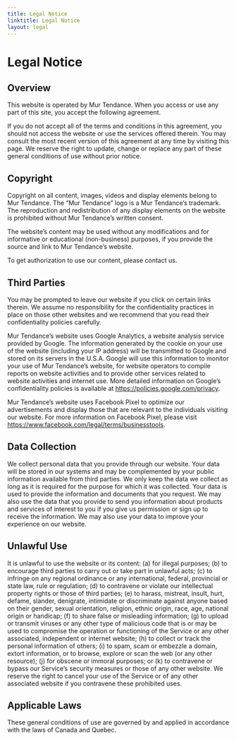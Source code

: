```yaml
---
title: Legal Notice
linktitle: Legal Notice
layout: legal
---
```


# Legal Notice

## Overview

This website is operated by Mur Tendance. When you access or use any part of this site, you accept the following agreement. 

If you do not accept all of the terms and conditions in this agreement, you should not access the website or use the services offered therein. You may consult the most recent version of this agreement at any time by visiting this page. We reserve the right to update, change or replace any part of these general conditions of use without prior notice.


## Copyright

Copyright on all content, images, videos and display elements belong to Mur Tendance.  The “Mur Tendance” logo is a Mur Tendance’s trademark. The reproduction and redistribution of any display elements on the website is prohibited without Mur Tendance’s written consent. 

The website’s content may be used without any modifications and for informative or educational (non-business) purposes, if you provide the source and link to Mur Tendance’s website.

To get authorization to use our content, please contact us.


## Third Parties

You may be prompted to leave our website if you click on certain links therein. We assume no responsibility for the confidentiality practices in place on those other websites and we recommend that you read their confidentiality policies carefully. 

Mur Tendance’s website uses Google Analytics, a website analysis service provided by Google. The information generated by the cookie on your use of the website (including your IP address) will be transmitted to Google and stored on its servers in the U.S.A. Google will use this information to monitor your use of Mur Tendance’s website, for website operators to compile reports on website activities and to provide other services related to website activities and internet use.  More detailed information on Google’s confidentiality policies is available at https://policies.google.com/privacy.

Mur Tendance’s website uses Facebook Pixel to optimize our advertisements and display those that are relevant to the individuals visiting our website.  For more information on Facebook Pixel, please visit https://www.facebook.com/legal/terms/businesstools.


## Data Collection

We collect personal data that you provide through our website. Your data will be stored in our systems and may be complemented by your public information available from third parties. We only keep the data we collect as long as it is required for the purpose for which it was collected. Your data is used to provide the information and documents that you request. We may also use the data that you provide to send you information about products and services of interest to you if you give us permission or sign up to receive the information.  We may also use your data to improve your experience on our website.


## Unlawful Use

It is unlawful to use the website or its content: (a) for illegal purposes; (b) to encourage third parties to carry out or take part in unlawful acts; (c) to infringe on any regional ordinance or any international, federal, provincial or state law, rule or regulation; (d) to contravene or violate our intellectual property rights or those of third parties; (e) to harass, mistreat, insult, hurt, defame, slander, denigrate, intimidate or discriminate against anyone based on their gender, sexual orientation, religion, ethnic origin, race, age, national origin or handicap; (f) to share false or misleading information; (g) to upload or transmit viruses or any other type of malicious code that is or may be used to compromise the operation or functioning of the Service or any other associated, independent or internet website; (h) to collect or track the personal information of others; (i) to spam, scam or embezzle a domain, extort information, or to browse, explore or scan the web (or any other resource); (j) for obscene or immoral purposes; or (k) to contravene or bypass our Service’s security measures or those of any other website. We reserve the right to cancel your use of the Service or of any other associated website if you contravene these prohibited uses.


## Applicable Laws

These general conditions of use are governed by and applied in accordance with the laws of Canada and Quebec. 



